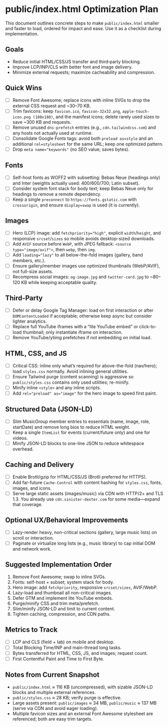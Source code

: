 # public/index.html Optimization Plan

This document outlines concrete steps to make `public/index.html` smaller and faster to load, ordered for impact and ease. Use it as a checklist during implementation.

## Goals
- Reduce initial HTML/CSS/JS transfer and third‑party blocking.
- Improve LCP/INP/CLS with better font and image delivery.
- Minimize external requests; maximize cacheability and compression.

## Quick Wins
- [ ] Remove Font Awesome; replace icons with inline SVGs to drop the external CSS request and ~30–70 KB.
- [ ] Trim favicons: keep `favicon.ico`, `favicon-32x32.png`, `apple-touch-icon.png (180x180)`, and the manifest icons; delete rarely used sizes to save ~300 KB and requests.
- [ ] Remove unused `dns-prefetch` entries (e.g., `cdn.tailwindcss.com`) and any hosts not actually used at runtime.
- [ ] Consolidate Google Fonts tags: avoid both `preload as=style` and an additional `rel=stylesheet` for the same URL; keep one optimized pattern.
- [ ] Drop `meta name="keywords"` (no SEO value; saves bytes).

## Fonts
- [ ] Self-host fonts as WOFF2 with subsetting: Bebas Neue (headings only) and Inter (weights actually used: 400/600/700; Latin subset).
- [ ] Consider system font stack for body text; keep Bebas Neue only for headings to remove a remote dependency.
- [ ] Keep a single `preconnect` to `https://fonts.gstatic.com` with `crossorigin`, and ensure `display=swap` is used (it is currently).

## Images
- [ ] Hero (LCP) image: add `fetchpriority="high"`, explicit `width`/`height`, and responsive `srcset`/`sizes` so mobile avoids desktop-sized downloads.
- [ ] Add `AVIF` source before `WebP`, with JPEG fallback: `<source type="image/avif">`, then `webp`, then `img`.
- [ ] Add `loading="lazy"` to all below-the-fold images (gallery, band members, etc.).
- [ ] Ensure gallery/member images use optimized thumbnails (WebP/AVIF), not full-size assets.
- [ ] Recompress social images: `og-image.jpg` and `twitter-card.jpg` to ~80–120 KB while keeping acceptable quality.

## Third-Party
- [ ] Defer or delay Google Tag Manager: load on first interaction or after `DOMContentLoaded` if acceptable; otherwise keep async but consider lighter analytics.
- [ ] Replace full YouTube iframes with a “lite YouTube embed” or click-to-load thumbnail; only instantiate iframe on interaction.
- [ ] Remove YouTube/ytimg prefetches if not embedding on initial load.

## HTML, CSS, and JS
- [ ] Critical CSS: inline only what’s required for above-the-fold (nav/hero); load `styles.css` normally. Avoid inlining general utilities.
- [ ] Ensure Tailwind purge (content scanning) is aggressive so `public/styles.css` contains only used utilities; re-minify.
- [ ] Minify inline `<style>` and any inline scripts.
- [ ] Add `rel="preload" as="image"` for the hero image to speed first paint.

## Structured Data (JSON-LD)
- [ ] Slim MusicGroup member entries to essentials (name, image, role, startDate) and remove long bios to reduce HTML weight.
- [ ] Keep a single `ItemList` for events (current/future only) and one for videos.
- [ ] Minify JSON-LD blocks to one-line JSON to reduce whitespace overhead.

## Caching and Delivery
- [ ] Enable Brotli/gzip for HTML/CSS/JS (Brotli preferred for HTTPS).
- [ ] Add far-future `Cache-Control` with content hashing for `styles.css`, fonts, images, and icons.
- [ ] Serve large static assets (images/music) via CDN with HTTP/2+ and TLS 1.3. You already use `cdn.sinister-dexter.com` for some media—expand that coverage.

## Optional UX/Behavioral Improvements
- [ ] Lazy-render heavy, non-critical sections (gallery, large music lists) on scroll or interaction.
- [ ] Paginate or virtualize long lists (e.g., music library) to cap initial DOM and network work.

## Suggested Implementation Order
1) Remove Font Awesome; swap to inline SVGs.
2) Fonts: self-host + subset; system stack for body.
3) Hero image: add `fetchpriority`, responsive `srcset/sizes`, AVIF/WebP.
4) Lazy-load and thumbnail all non-critical images.
5) Defer GTM and implement lite YouTube embeds.
6) Purge/minify CSS and trim meta/prefetch.
7) Slim/minify JSON-LD and limit to current content.
8) Tighten caching, compression, and CDN paths.

## Metrics to Track
- [ ] LCP and CLS (field + lab) on mobile and desktop.
- [ ] Total Blocking Time/INP and main-thread long tasks.
- [ ] Bytes transferred for HTML, CSS, JS, and images; request count.
- [ ] First Contentful Paint and Time to First Byte.

## Notes from Current Snapshot
- `public/index.html` ≈ 116 KB (uncompressed), with sizable JSON-LD blocks and multiple external references.
- `public/styles.css` ≈ 28 KB; verify purge is effective.
- Large assets present: `public/images` ≈ 34 MB, `public/music` ≈ 137 MB (serve via CDN and avoid eager loading).
- Multiple favicon sizes and an external Font Awesome stylesheet are referenced; both are easy trim targets.

